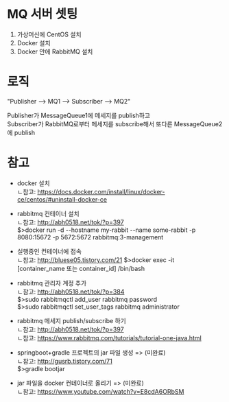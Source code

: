# MQ 서버 셋팅
1. 가상머신에 CentOS 설치
2. Docker 설치
3. Docker 안에 RabbitMQ 설치


# 로직

"Publisher --> MQ1 --> Subscriber --> MQ2"

Publisher가 MessageQueue1에 메세지를 publish하고  
Subscriber가 RabbitMQ로부터 메세지를 subscribe해서 또다른 MessageQueue2에 publish


# 참고
- docker 설치  
  ㄴ참고: https://docs.docker.com/install/linux/docker-ce/centos/#uninstall-docker-ce


- rabbitmq 컨테이너 설치  
  ㄴ참고: http://abh0518.net/tok/?p=397  
$>docker run -d --hostname my-rabbit --name some-rabbit -p 8080:15672 -p 5672:5672 rabbitmq:3-management

- 실행중인 컨테이너에 접속  
  ㄴ참고: http://bluese05.tistory.com/21
$>docker exec -it [container_name 또는 container_id] /bin/bash

- rabbitmq 관리자 계정 추가  
  ㄴ참고: http://abh0518.net/tok/?p=384  
$>sudo rabbitmqctl add_user rabbitmq password  
$>sudo rabbitmqctl set_user_tags rabbitmq administrator


- rabbitmq 메세지 publish/subscribe 하기  
  ㄴ참고: http://abh0518.net/tok/?p=397  
  ㄴ참고: https://www.rabbitmq.com/tutorials/tutorial-one-java.html

- springboot+gradle 프로젝트의 jar 파일 생성 => (미완료)   
  ㄴ참고: http://gusrb.tistory.com/71  
$>gradle bootjar
  
- jar 파일을 docker 컨테이너로 올리기 => (미완료)   
  ㄴ참고: https://www.youtube.com/watch?v=E8cdA6ORbSM
